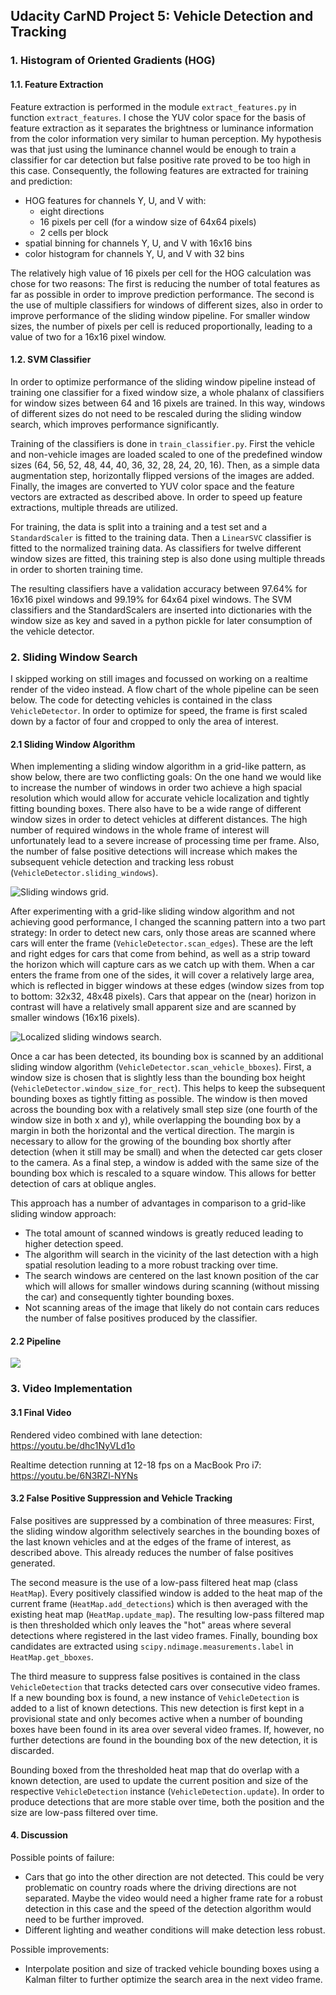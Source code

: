 ## Udacity CarND Project 5: Vehicle Detection and Tracking

### 1. Histogram of Oriented Gradients (HOG)
#### 1.1. Feature Extraction
Feature extraction is performed in the module ```extract_features.py``` in function ```extract_features```. I chose the YUV color space for the basis of feature extraction
as it separates the brightness or luminance information from the color information very
similar to human perception. My hypothesis was that just using the luminance channel would
be enough to train a classifier for car detection but false positive rate proved to be
too high in this case. Consequently, the following features are extracted for training and prediction:

* HOG features for channels Y, U, and V with:
    * eight directions
    * 16 pixels per cell (for a window size of 64x64 pixels)
    * 2 cells per block
* spatial binning for channels Y, U, and V with 16x16 bins
* color histogram for channels Y, U, and V with 32 bins

The relatively high value of 16 pixels per cell for the HOG calculation was chose for two
reasons: The first is reducing the number of total features as far as possible in order
to improve prediction performance. The second is the use of multiple classifiers for
windows of different sizes, also in order to improve performance of the sliding window
pipeline. For smaller window sizes, the number of pixels per cell is reduced proportionally,
leading to a value of two for a 16x16 pixel window.

#### 1.2. SVM Classifier
In order to optimize performance of the sliding window pipeline instead of training one
classifier for a fixed window size, a whole phalanx of classifiers for window sizes between 64 and 16 pixels are trained.
In this way, windows of different sizes do not need to be rescaled during the sliding window
search, which improves performance significantly.

Training of the classifiers is done in ```train_classifier.py```. First the vehicle and non-vehicle images are loaded scaled to one of the predefined window sizes (64, 56, 52, 48, 44, 40, 36, 32, 28, 24, 20, 16). Then, as a simple data augmentation step, horizontally
flipped versions of the images are added. Finally, the images are converted to YUV
color space and the feature vectors are extracted as described above. In order to speed up feature extractions, multiple threads are utilized.

For training, the data is split into a training and a test set and a ```StandardScaler``` is fitted to the training data. Then a ```LinearSVC``` classifier is fitted to the normalized training
data. As classifiers for twelve different window sizes are fitted, this training step is also done using multiple threads in order to shorten training time.

The resulting classifiers have a validation accuracy between 97.64% for 16x16 pixel windows and 99.19% for 64x64 pixel windows. The SVM classifiers and the StandardScalers are
inserted into dictionaries with the window size as key and saved in a python pickle for
later consumption of the vehicle detector.

### 2. Sliding Window Search
I skipped working on still images and focussed on working on a realtime render of the video instead. A flow chart of the whole pipeline can be seen below. The code for detecting
vehicles is contained in the class `VehicleDetector`.
In order to optimize for speed, the frame is first scaled down by a factor of four and cropped to only the area of interest.

#### 2.1 Sliding Window Algorithm
When implementing a sliding window algorithm in a grid-like pattern, as show below, there are two conflicting goals: On the one hand we would like to increase the number of windows in order two achieve a high spacial resolution which would allow for accurate vehicle localization and tightly fitting bounding boxes. There also have to be a wide range of different window sizes in order to detect
vehicles at different distances. The high number of required windows in the whole frame of interest will unfortunately lead to a severe increase of processing time per frame. Also, the number of false positive detections will increase which makes the subsequent
vehicle detection and tracking less robust (`VehicleDetector.sliding_windows`).

![Sliding windows grid.](fig/sliding_windows_grid.png)

After experimenting with a grid-like sliding window algorithm and not achieving good performance, I changed the scanning pattern into a two part strategy: In order to detect new cars, only those areas are scanned where cars will enter the frame (`VehicleDetector.scan_edges`). These are the left
and right edges for cars that come from behind, as well as a strip toward the horizon which will capture cars as we catch up with them. When a car enters the frame from one of the sides, it will cover a relatively large area, which is reflected in bigger windows at these edges (window sizes from top to bottom: 32x32, 48x48 pixels). Cars that appear on the
(near) horizon in contrast will have a relatively small apparent size and are scanned
by smaller windows (16x16 pixels).

![Localized sliding windows search.](fig/sliding_windows.png)

Once a car has been detected, its bounding box is scanned by an additional sliding window
algorithm (`VehicleDetector.scan_vehicle_bboxes`). First, a window size is chosen that is slightly less than the bounding box height (`VehicleDetector.window_size_for_rect`). This helps to keep the subsequent bounding boxes as tightly fitting as possible.
The window is then moved across the bounding box with a relatively small step size (one
  fourth of the window size in both x and y), while overlapping the bounding box by a margin in both the horizontal and the vertical direction. The margin is necessary to allow for the growing
  of the bounding box shortly after detection (when it still may be small) and when the
  detected car gets closer to the camera.
As a final step, a window is added with the same size of the bounding box which is rescaled
to a square window. This allows for better detection of cars at oblique angles.

This approach has a number of advantages in comparison to a grid-like sliding window approach:

* The total amount of scanned windows is greatly reduced leading to higher detection speed.
* The algorithm will search in the vicinity of the last detection with a high spatial
    resolution leading to a more robust tracking over time.
* The search windows are centered on the last known position of the car which will allows for smaller windows during scanning (without missing the car) and consequently tighter bounding boxes.
* Not scanning areas of the image that likely do not contain cars reduces the number
    of false positives produced by the classifier.



#### 2.2 Pipeline
![](fig/pipeline.png)



### 3. Video Implementation
#### 3.1 Final Video
Rendered video combined with lane detection:
https://youtu.be/dhc1NyVLd1o

Realtime detection running at 12-18 fps on a MacBook Pro i7:
https://youtu.be/6N3RZl-NYNs

#### 3.2 False Positive Suppression and Vehicle Tracking
False positives are suppressed by a combination of three measures: First, the sliding window algorithm selectively searches in the bounding boxes of the last known vehicles and
at the edges of the frame of interest, as described above. This already reduces the number
of false positives generated.

The second measure is the use of a low-pass filtered heat map
(class `HeatMap`). Every positively classified window is added to the heat map of the current frame (`HeatMap.add_detections`) which is then averaged with the existing heat map
(`HeatMap.update_map`). The resulting low-pass filtered map is then thresholded which only
leaves the "hot" areas where several detections where registered in the last video frames.
Finally, bounding box candidates are extracted using `scipy.ndimage.measurements.label` in
`HeatMap.get_bboxes`.

The third measure to suppress false positives is contained in the class `VehicleDetection`
that tracks detected cars over consecutive video frames. If a new bounding box is found,
a new instance of `VehicleDetection` is added to a list of known detections. This new detection is first kept in a provisional state and only becomes active
when a number of bounding boxes have been found in its area over several video frames. If, however, no further detections are found in the bounding box of the new detection, it is discarded.

Bounding boxed from the thresholded heat map that do overlap with a known detection, are used to update the current position and size of the respective `VehicleDetection` instance (`VehicleDetection.update`). In order to produce detections that are more stable over time,
both the position and the size are low-pass filtered over time.

#### 4. Discussion
Possible points of failure:
* Cars that go into the other direction are not detected. This could be very problematic on country roads where the driving directions are not separated. Maybe the video would need a higher frame rate for a robust detection in this case and the speed of the detection algorithm would need to be further improved.
* Different lighting and weather conditions will make detection less robust.

Possible improvements:
* Interpolate position and size of tracked vehicle bounding boxes using a Kalman filter to further optimize the search area in the next video frame.
